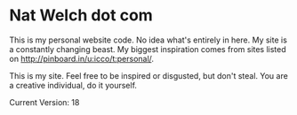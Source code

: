 # Nat Welch dot com

This is my personal website code. No idea what's entirely in here. My site is a constantly changing beast. My biggest inspiration comes from sites listed on <http://pinboard.in/u:icco/t:personal/>.

This is my site. Feel free to be inspired or disgusted, but don't steal. You are a creative individual, do it yourself.

Current Version: 18
